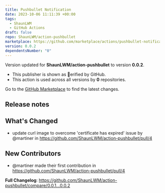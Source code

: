 ```yaml
---
title: Pushbullet Notification
date: 2023-10-06 11:11:39 +00:00
tags:
  - ShaunLWM
  - GitHub Actions
draft: false
repo: ShaunLWM/action-pushbullet
marketplace: https://github.com/marketplace/actions/pushbullet-notification
version: 0.0.2
dependentsNumber: "0"
---
```



Version updated for **ShaunLWM/action-pushbullet** to version **0.0.2**.
- This publisher is shown as erified by GitHub.
- This action is used across all versions by **0** repositories.

Go to the [GitHub Marketplace](https://github.com/marketplace/actions/pushbullet-notification) to find the latest changes.

## Release notes

## What's Changed
* update curl image to overcome 'certificate has expired' issue by @martiner in https://github.com/ShaunLWM/action-pushbullet/pull/4

## New Contributors
* @martiner made their first contribution in https://github.com/ShaunLWM/action-pushbullet/pull/4

**Full Changelog**: https://github.com/ShaunLWM/action-pushbullet/compare/0.0.1...0.0.2
